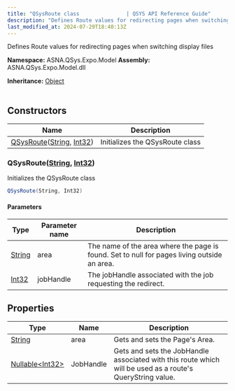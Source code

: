 ```yaml
---
title: "QSysRoute class               | QSYS API Reference Guide"
description: "Defines Route values for redirecting pages when switching display files "
last_modified_at: 2024-07-29T18:40:13Z
---
```


Defines Route values for redirecting pages when switching display files

**Namespace:** ASNA.QSys.Expo.Model
**Assembly:** ASNA.QSys.Expo.Model.dll

**Inheritance:** [Object](https://docs.microsoft.com/en-us/dotnet/api/system.object)
<br>
<br>

## Constructors

| Name | Description |
| --- | --- |
| [QSysRoute](#qsysroutestring-int32)([String](https://docs.microsoft.com/en-us/dotnet/api/system.string), [Int32](https://docs.microsoft.com/en-us/dotnet/api/system.int32)) | Initializes the QSysRoute class

### QSysRoute([String](https://docs.microsoft.com/en-us/dotnet/api/system.string), [Int32](https://docs.microsoft.com/en-us/dotnet/api/system.int32))

Initializes the QSysRoute class

```cs
QSysRoute(String, Int32)
```

#### Parameters

| Type | Parameter name | Description
| --- | --- | ---
| [String](https://docs.microsoft.com/en-us/dotnet/api/system.string) | area | The name of the area where the page is found. Set to null for pages living outside an area.
| [Int32](https://docs.microsoft.com/en-us/dotnet/api/system.int32) | jobHandle | The jobHandle associated with the job requesting the redirect.

## Properties

| Type | Name | Description
| --- | --- | --- 
| [String](https://learn.microsoft.com/en-us/dotnet/api/system.string?view=net-8.0) | area | Gets and sets the Page's Area. |
| [Nullable\<Int32\>](https://learn.microsoft.com/en-us/dotnet/csharp/language-reference/builtin-types/nullable-value-types) | JobHandle | Gets and sets the JobHandle associated with this route which will be used as a route's QueryString value. |
